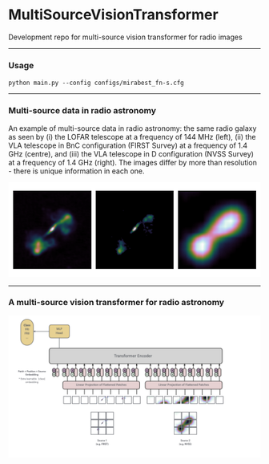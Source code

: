 # MultiSourceVisionTransformer
Development repo for multi-source vision transformer for radio images

---
### Usage

```
python main.py --config configs/mirabest_fn-s.cfg
```

---
### Multi-source data in radio astronomy

An example of multi-source data in radio astronomy: the same radio galaxy as seen by (i) the LOFAR telescope at a frequency of 144 MHz (left), (ii) the VLA telescope in BnC configuration (FIRST Survey) at a frequency of 1.4 GHz (centre), and (iii) the VLA telescope in D configuration (NVSS Survey) at a frequency of 1.4 GHz (right). The images differ by more than resolution - there is unique information in each one. 

<p align="center">
  <img src="https://github.com/as595/MultiSourceTransformer/blob/main/figures/comparison.png" />
</p>

---

### A multi-source vision transformer for radio astronomy

<p align="center">
  <img src="https://github.com/as595/MultiSourceTransformer/blob/main/figures/diagram.png" />
</p>
